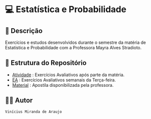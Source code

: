 # 💻 Estatística e Probabilidade

## 📃 Descrição

Exercícios e estudos desenvolvidos durante o semestre da matéria de Estatística e Probabilidade com a Professora Mayra 
Alves Stradioto.

## 📑 Estrutura do Repositório

- [Atividade](/4_Periodo/EP/Atividades/) : Exercícios Avaliativos após parte da matéria.
- [EA](/4_Periodo/EP/EA/) : Exercícios Avaliativos semanais da Terça-feira.
- [Material](/4_Periodo/EP/Material/) : Apostila disponibilizada pela professora.

## 👨‍💻 Autor

`Vinícius Miranda de Araujo`